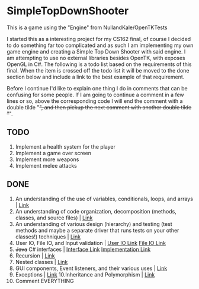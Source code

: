 ﻿# SimpleTopDownShooter
This is a game using the "Engine" from NullandKale/OpenTKTests

I started this as a interesting project for my CS162 final, of course I decided to do something far too complicated and as such I am implementing my own game engine and creating a Simple Top Down Shooter with said engine. I am attempting to use no external libraries besides OpenTK, with exposes OpenGL in C#. The following is a todo list based on the requirements of this final. When the item is crossed off the todo list it will be moved to the done section below and include a link to the best example of that requirement.

Before I continue I'd like to explain one thing I do in comments that can be confusing for some people. If I am going to continue a comment in a few lines or so, above the corresponding code I will end the comment with a double tilde "~~", and then pickup the next comment with another double tilde "~~".

## TODO
  1. Implement a health system for the player
  2. Implement a game over screen
  3. Implement more weapons
  4. Implement melee attacks
    
## DONE
  1. An understanding of the use of variables, conditionals, loops, and arrays | [Link](https://github.com/NullandKale/SimpleTopDownShooter/blob/faf0e8a1c6bc2fa0356bfb86e66829f0e14e0381/CS162Final/StateMachines/GameState.cs)
  2. An understanding of code organization, decomposition (methods, classes, and source files) | [Link](https://github.com/NullandKale/SimpleTopDownShooter/tree/faf0e8a1c6bc2fa0356bfb86e66829f0e14e0381)
  3. An understanding of various design (hierarchy) and testing (test methods and maybe a separate driver that runs tests on your other classes!) techniques | [Link](https://github.com/NullandKale/SimpleTopDownShooter/tree/faf0e8a1c6bc2fa0356bfb86e66829f0e14e0381/CS162Final/StateMachines)
  4. User IO, File IO, and Input validation | [User IO Link](https://github.com/NullandKale/SimpleTopDownShooter/blob/faf0e8a1c6bc2fa0356bfb86e66829f0e14e0381/CS162Final/Managers/InputManager.cs) [File IO Link](https://github.com/NullandKale/SimpleTopDownShooter/blob/faf0e8a1c6bc2fa0356bfb86e66829f0e14e0381/CS162Final/Managers/TextureManager.cs)
  5. ~~Java~~ C# interfaces | [Interface Link](https://github.com/NullandKale/SimpleTopDownShooter/blob/faf0e8a1c6bc2fa0356bfb86e66829f0e14e0381/CS162Final/Entity%20-%20Component/iRenderable.cs) [Implementation Link](https://github.com/NullandKale/SimpleTopDownShooter/blob/faf0e8a1c6bc2fa0356bfb86e66829f0e14e0381/CS162Final/Entity%20-%20Component/quad.cs)
  6. Recursion | [Link](https://github.com/NullandKale/SimpleTopDownShooter/blob/faf0e8a1c6bc2fa0356bfb86e66829f0e14e0381/CS162Final/Managers/EnemyManager.cs)
  7. Nested classes | [Link](https://github.com/NullandKale/SimpleTopDownShooter/blob/faf0e8a1c6bc2fa0356bfb86e66829f0e14e0381/CS162Final/StateMachines/GameState.cs)
  8. GUI components, Event listeners, and their various uses | [Link](https://github.com/NullandKale/SimpleTopDownShooter/blob/faf0e8a1c6bc2fa0356bfb86e66829f0e14e0381/CS162Final/StateMachines/MenuState.cs)
  9. Exceptions | [Link](https://github.com/NullandKale/SimpleTopDownShooter/blob/faf0e8a1c6bc2fa0356bfb86e66829f0e14e0381/CS162Final/Managers/SingletonException.cs)
  10.Inheritance and Polymorphism | [Link](https://github.com/NullandKale/SimpleTopDownShooter/blob/faf0e8a1c6bc2fa0356bfb86e66829f0e14e0381/CS162Final/Entity%20-%20Component/Button.cs)
  11. Comment EVERYTHING